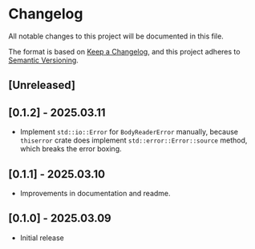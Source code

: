 # Changelog

All notable changes to this project will be documented in this file.

The format is based on [Keep a Changelog](https://keepachangelog.com/en/1.1.0/),
and this project adheres to
[Semantic Versioning](https://semver.org/spec/v2.0.0.html).

## [Unreleased]

## [0.1.2] - 2025.03.11

- Implement `std::io::Error` for `BodyReaderError` manually, because `thiserror`
  crate does implement `std::error::Error::source` method, which breaks the
  error boxing.

## [0.1.1] - 2025.03.10

- Improvements in documentation and readme.

## [0.1.0] - 2025.03.09

- Initial release
